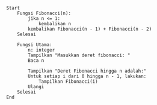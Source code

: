    Start
        Fungsi Fibonacci(n):
            jika n <= 1:
                kembalikan n
            kembalikan Fibonacci(n - 1) + Fibonacci(n - 2)
        Selesai

        Fungsi Utama:
            n: integer
            Tampilkan "Masukkan deret fibonacci: "
            Baca n

            Tampilkan "Deret Fibonacci hingga n adalah:"
            Untuk setiap i dari 0 hingga n - 1, lakukan:
                Tampilkan Fibonacci(i)
            Ulangi
        Selesai
    End